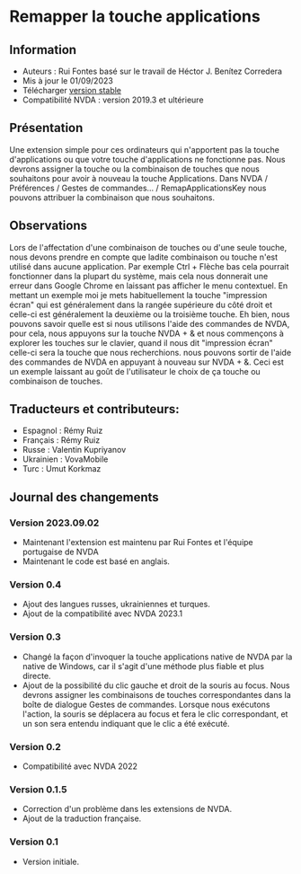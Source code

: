 # Remapper la touche applications


## Information
* Auteurs : Rui Fontes basé sur le travail de Héctor J. Benítez Corredera
* Mis à jour le 01/09/2023
* Télécharger [version stable][1]
* Compatibilité NVDA : version 2019.3 et ultérieure


## Présentation
Une extension simple pour ces ordinateurs qui n'apportent pas la touche d'applications ou que votre touche d'applications ne fonctionne pas.
Nous devrons assigner la touche ou la combinaison de touches que nous souhaitons pour avoir à nouveau la touche Applications.
Dans NVDA / Préférences / Gestes de commandes... / RemapApplicationsKey nous pouvons attribuer la combinaison que nous souhaitons.


## Observations
Lors de l'affectation d'une combinaison de touches ou d'une seule touche, nous devons prendre en compte que ladite  combinaison ou touche n'est utilisé dans aucune application.
Par exemple Ctrl + Flèche bas cela pourrait fonctionner dans la plupart du système, mais cela nous donnerait une erreur dans Google Chrome en laissant pas afficher le menu contextuel.
En mettant un exemple moi je mets habituellement la touche "impression écran" qui est généralement dans la rangée supérieure du côté droit et celle-ci est généralement la deuxième ou la troisième touche.
Eh bien, nous pouvons savoir quelle est si nous utilisons l'aide des commandes de NVDA, pour cela, nous appuyons sur la touche NVDA + & et nous commençons à explorer les touches sur le clavier, quand  il nous dit "impression écran" celle-ci sera la touche que nous recherchions. nous pouvons sortir de l'aide des commandes  de NVDA en appuyant à nouveau sur NVDA + &.
Ceci est un exemple laissant au goût de l'utilisateur le choix de ça touche ou combinaison de touches.


## Traducteurs et contributeurs:
* Espagnol : Rémy Ruiz
* Français : Rémy Ruiz
* Russe : Valentin Kupriyanov
* Ukrainien : VovaMobile
* Turc : Umut Korkmaz


## Journal des changements


### Version 2023.09.02
* Maintenant l'extension est maintenu par Rui Fontes et l'équipe portugaise de NVDA
* Maintenant le code est basé en anglais.


### Version 0.4
* Ajout des langues russes, ukrainiennes et turques.
* Ajout de la compatibilité avec NVDA 2023.1


### Version 0.3
* Changé la façon d'invoquer la touche applications native de NVDA par la native de Windows, car il s'agit d'une méthode plus fiable et plus directe.
* Ajout de la possibilité du clic gauche et droit de la souris au focus.
Nous devrons assigner les combinaisons de touches correspondantes dans la boîte de dialogue Gestes de commandes.
Lorsque nous exécutons l'action, la souris se déplacera au focus et fera le clic correspondant, et un son sera entendu indiquant que le clic a été exécuté.


### Version 0.2
* Compatibilité avec NVDA 2022


### Version 0.1.5
* Correction d'un problème dans les extensions de NVDA.
* Ajout de la traduction française.


### Version 0.1
* Version initiale.

[1]: https://github.com/ruifontes/RemapKeyAplication-para-NVDA/releases/download/2023.09.02/remapApplicationsKey-2023.09.02.nvda-addon
